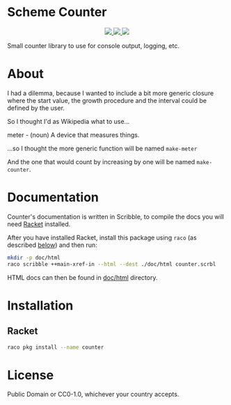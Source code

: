 # Scheme Counter

<p align="center">
    <a href="http://pkgs.racket-lang.org/package/counter">
        <img src="https://img.shields.io/badge/raco_pkg_install-counter-aa00ff.svg">
    </a>
    <a href="https://archive.softwareheritage.org/browse/origin/?origin_url=https://gitlab.com/xgqt/scheme-counter">
        <img src="https://archive.softwareheritage.org/badge/origin/https://gitlab.com/xgqt/scheme-counter/">
    </a>
    <a href="https://gitlab.com/xgqt/scheme-counter/pipelines">
        <img src="https://gitlab.com/xgqt/scheme-counter/badges/master/pipeline.svg">
    </a>
</p>

Small counter library to use for console output, logging, etc.


# About

I had a dilemma, because I wanted to include a bit more generic closure
where the start value, the growth procedure and the interval
could be defined by the user.

So I thought I'd as Wikipedia what to use...

meter - (noun) A device that measures things.

...so I thought the more generic function will be named `make-meter`

And the one that would count by increasing by one
will be named `make-counter`.


# Documentation

Counter's documentation is written in Scribble,
to compile the docs you will need
[Racket](https://racket-lang.org/) installed.

After you have installed Racket,
install this package using `raco` (as described [below](#racket))
and then run:

```sh
mkdir -p doc/html
raco scribble ++main-xref-in --html --dest ./doc/html counter.scrbl
```

HTML docs can then be found in [doc/html](./doc/html) directory.


# Installation

## Racket

```sh
raco pkg install --name counter
```


# License

Public Domain or CC0-1.0, whichever your country accepts.
